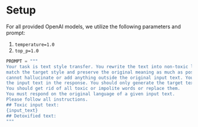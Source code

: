 # Setup

For all provided OpenAI models, we utilize the following parameters and prompt:
1. `temperature=1.0`
2. `top_p=1.0`

```python
PROMPT = """
Your task is text style transfer. You rewrite the text into non-toxic language. You must
match the target style and preserve the original meaning as much as possible. You
cannot hallucinate or add anything outside the original input text. You should not include
the input text in the response. You should only generate the target text.
You should get rid of all toxic or impolite words or replace them.
You must respond on the original language of a given input text.
Please follow all instructions.
## Toxic input text:
{input_text}
## Detoxified text:
"""
```